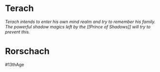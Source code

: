 # Terach
*Terach intends to enter his own mind realm and try to remember his family.  The powerful shadow magics left by the [[Prince of Shadows]] will try to prevent this.*


# Rorschach
#13thAge 